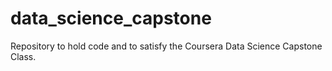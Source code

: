 # data_science_capstone
Repository to hold code and to satisfy the Coursera Data Science Capstone Class.
